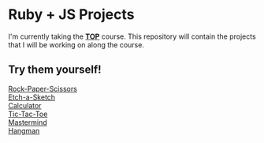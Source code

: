 # Ruby + JS Projects
I'm currently taking the [**TOP**](https://www.theodinproject.com/) course. 
This repository will contain the projects that I will be working on along the course.

## Try them yourself!

[Rock-Paper-Scissors](https://t-msd.github.io/Learning-Projects/Rock-Paper-Scissors/)\
[Etch-a-Sketch](https://t-msd.github.io/Learning-Projects/Etch-a-Sketch/)\
[Calculator](https://t-msd.github.io/Learning-Projects/Calculator/)\
[Tic-Tac-Toe](https://github.com/T-MSD/Learning-Projects/blob/main/Tic-Tac-Toe/README.md)\
[Mastermind](https://github.com/T-MSD/Learning-Projects/blob/main/Mastermind/README.md)\
[Hangman](https://github.com/T-MSD/Learning-Projects/blob/main/Hangman/README.md)
